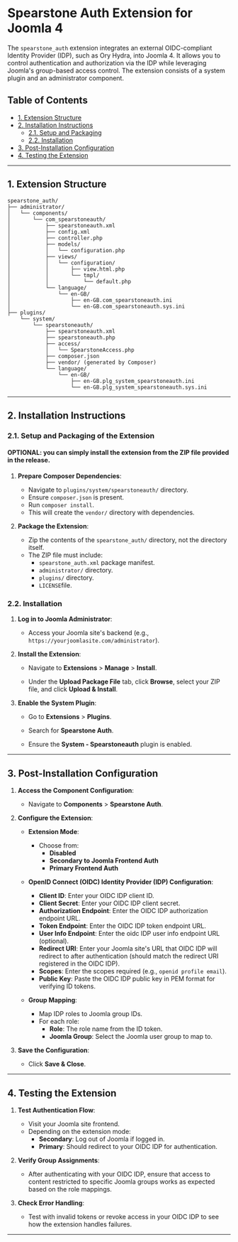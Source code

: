 # Spearstone Auth Extension for Joomla 4

The `spearstone_auth` extension integrates an external OIDC-compliant Identity Provider (IDP), such as Ory Hydra, into Joomla 4. It allows you to control authentication and authorization via the IDP while leveraging Joomla's group-based access control. The extension consists of a system plugin and an administrator component.

## Table of Contents

- [1. Extension Structure](#1-extension-structure)
- [2. Installation Instructions](#2-installation-instructions)
  - [2.1. Setup and Packaging](#21-setup-and-packaging)
  - [2.2. Installation](#22-installation)
- [3. Post-Installation Configuration](#3-post-installation-configuration)
- [4. Testing the Extension](#4-testing-the-extension)

---

## 1. Extension Structure

```
spearstone_auth/
├── administrator/
│   └── components/
│       └── com_spearstoneauth/
│           ├── spearstoneauth.xml
│           ├── config.xml
│           ├── controller.php
│           ├── models/
│           │   └── configuration.php
│           ├── views/
│           │   └── configuration/
│           │       ├── view.html.php
│           │       └── tmpl/
│           │           └── default.php
│           └── language/
│               └── en-GB/
│                   ├── en-GB.com_spearstoneauth.ini
│                   └── en-GB.com_spearstoneauth.sys.ini
├── plugins/
    └── system/
        └── spearstoneauth/
            ├── spearstoneauth.xml
            ├── spearstoneauth.php
            ├── access/
            │   └── SpearstoneAccess.php
            ├── composer.json
            ├── vendor/ (generated by Composer)
            └── language/
                └── en-GB/
                    ├── en-GB.plg_system_spearstoneauth.ini
                    └── en-GB.plg_system_spearstoneauth.sys.ini
```

---

## 2. Installation Instructions

### 2.1. Setup and Packaging of the Extension
#### OPTIONAL: you can simply install the extension from the ZIP file provided in the release.

1. **Prepare Composer Dependencies**:

   - Navigate to `plugins/system/spearstoneauth/` directory.
   - Ensure `composer.json` is present.
   - Run `composer install`.
   - This will create the `vendor/` directory with dependencies.

2. **Package the Extension**:

   - Zip the contents of the `spearstone_auth/` directory, not the directory itself.
   - The ZIP file must include:
     - `spearstone_auth.xml` package manifest.
     - `administrator/` directory.
     - `plugins/` directory.
     - `LICENSE`file.

### 2.2. Installation

1. **Log in to Joomla Administrator**:

   - Access your Joomla site's backend (e.g., `https://yourjoomlasite.com/administrator`).

2. **Install the Extension**:

   - Navigate to **Extensions** > **Manage** > **Install**.

   - Under the **Upload Package File** tab, click **Browse**, select your ZIP file, and click **Upload & Install**.

3. **Enable the System Plugin**:

   - Go to **Extensions** > **Plugins**.

   - Search for **Spearstone Auth**.

   - Ensure the **System - Spearstoneauth** plugin is enabled.

---

## 3. Post-Installation Configuration

1. **Access the Component Configuration**:

   - Navigate to **Components** > **Spearstone Auth**.

2. **Configure the Extension**:

   - **Extension Mode**:

     - Choose from:
       - **Disabled**
       - **Secondary to Joomla Frontend Auth**
       - **Primary Frontend Auth**

   - **OpenID Connect (OIDC) Identity Provider (IDP) Configuration**:

     - **Client ID**: Enter your OIDC IDP client ID.
     - **Client Secret**: Enter your OIDC IDP client secret.
     - **Authorization Endpoint**: Enter the OIDC IDP authorization endpoint URL.
     - **Token Endpoint**: Enter the OIDC IDP token endpoint URL.
     - **User Info Endpoint**: Enter the oidc IDP user info endpoint URL (optional).
     - **Redirect URI**: Enter your Joomla site's URL that OIDC IDP will redirect to after authentication (should match the redirect URI registered in the OIDC IDP).
     - **Scopes**: Enter the scopes required (e.g., `openid profile email`).
     - **Public Key**: Paste the OIDC IDP public key in PEM format for verifying ID tokens.

   - **Group Mapping**:

     - Map IDP roles to Joomla group IDs.
     - For each role:
       - **Role**: The role name from the ID token.
       - **Joomla Group**: Select the Joomla user group to map to.

3. **Save the Configuration**:

   - Click **Save & Close**.

---

## 4. Testing the Extension

1. **Test Authentication Flow**:

   - Visit your Joomla site frontend.
   - Depending on the extension mode:
     - **Secondary**: Log out of Joomla if logged in.
     - **Primary**: Should redirect to your OIDC IDP for authentication.

2. **Verify Group Assignments**:

   - After authenticating with your OIDC IDP, ensure that access to content restricted to specific Joomla groups works as expected based on the role mappings.

3. **Check Error Handling**:

   - Test with invalid tokens or revoke access in your OIDC IDP to see how the extension handles failures.

---